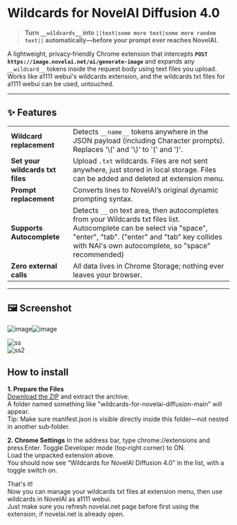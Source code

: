 ﻿# Wildcards for NovelAI Diffusion 4.0

> **Turn `__wildcards__` into `||text|some more text|some more random text||` automatically—before your prompt ever reaches NovelAI.**

A lightweight, privacy‑friendly Chrome extension that intercepts **`POST https://image.novelai.net/ai/generate-image`** and expands any `__wildcard__` tokens inside the request body using text files you upload.  
Works like a1111 webui's wildcards extension, and the wildcards txt files for a1111 webui can be used, untouched.

---

## ✨ Features
| | |
|---|---|
| **Wildcard replacement** | Detects `__name__` tokens anywhere in the JSON payload (including Character prompts). Replaces '\\\(' and '\\\)' to '(' and ')'.|
| **Set your wildcards txt files** | Upload `.txt` wildcards. Files are not sent anywhere, just stored in local storage. Files can be added and deleted at extension menu.|
| **Prompt replacement** | Converts lines to NovelAI’s original dynamic prompting syntax. |
| **Supports Autocomplete** | Detects `__`  on text area, then autocompletes from your Wildcards txt files list. Autocomplete can be select via "space", "enter", "tab". ("enter" and "tab" key collides with NAI's own autocomplete, so "space" recommended)|
| **Zero external calls** | All data lives in Chrome Storage; nothing ever leaves your browser. |

---

## 🖼️ Screenshot
![image](https://github.com/user-attachments/assets/f5b5217a-b108-4023-b0ad-f8408656b4aa)![image](https://github.com/user-attachments/assets/7bae13dd-03f1-4fb9-86a9-c2bb9af79a93)
  
![ss](https://github.com/user-attachments/assets/3f67ae5c-43e3-48d0-b446-acb3781757c1)  
![ss2](https://github.com/user-attachments/assets/763a5d89-c578-47aa-a617-be212cca022a)  


## How to install
**1. Prepare the Files**  
[Download the ZIP](https://github.com/david419kr/wildcards-for-novelai-diffusion/archive/refs/heads/main.zip) and extract the archive.  
A folder named something like "wildcards-for-novelai-diffusion-main" will appear.  
Tip: Make sure manifest.json is visible directly inside this folder—not nested in another sub‑folder.  

**2. Chrome Settings** 
In the address bar, type chrome://extensions and press Enter. 
Toggle Developer mode (top‑right corner) to ON.  
Load the unpacked extension above.  
You should now see “Wildcards for NovelAI Diffusion 4.0” in the list, with a toggle switch on.  
  
That's it!  
Now you can manage your wildcards txt files at extension menu, then use wildcards in NovelAI as a1111 webui.  
Just make sure you refresh novelai.net page before first using the extension, if novelai.net is already open.  
